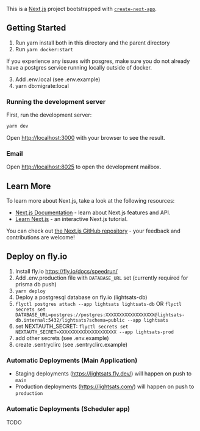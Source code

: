 This is a [Next.js](https://nextjs.org/) project bootstrapped with [`create-next-app`](https://github.com/vercel/next.js/tree/canary/packages/create-next-app).

## Getting Started

1. Run yarn install both in this directory and the parent directory
2. Run `yarn docker:start`

If you experience any issues with posgres, make sure you do not already have a postgres service running locally outside of docker.

3. Add .env.local (see .env.example)
4. yarn db:migrate:local

### Running the development server

First, run the development server:

```bash
yarn dev
```

Open [http://localhost:3000](http://localhost:3000) with your browser to see the result.

### Email

Open [http://localhost:8025](http://localhost:8025) to open the development mailbox.

## Learn More

To learn more about Next.js, take a look at the following resources:

- [Next.js Documentation](https://nextjs.org/docs) - learn about Next.js features and API.
- [Learn Next.js](https://nextjs.org/learn) - an interactive Next.js tutorial.

You can check out [the Next.js GitHub repository](https://github.com/vercel/next.js/) - your feedback and contributions are welcome!

## Deploy on fly.io

1. Install fly.io https://fly.io/docs/speedrun/
2. Add .env.production file with `DATABASE_URL` set (currently required for prisma db push)
3. `yarn deploy`
4. Deploy a postgresql database on fly.io (lightsats-db)
5. `flyctl postgres attach --app lightsats lightsats-db` OR `flyctl secrets set DATABASE_URL=postgres://postgres:XXXXXXXXXXXXXXXXXX@lightsats-db.internal:5432/lightsats?schema=public --app lightsats`
6. set NEXTAUTH_SECRET: `flyctl secrets set NEXTAUTH_SECRET=XXXXXXXXXXXXXXXXXXXXX --app lightsats-prod`
7. add other secrets (see .env.example)
8. create .sentryclirc (see .sentryclirc.example)

### Automatic Deployments (Main Application)

- Staging deployments (https://lightsats.fly.dev/) will happen on push to `main`
- Production deployments (https://lightsats.com/) will happen on push to `production`

### Automatic Deployments (Scheduler app)

TODO
